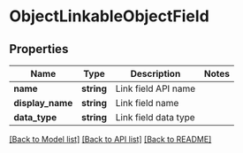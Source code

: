 # ObjectLinkableObjectField

## Properties
Name | Type | Description | Notes
------------ | ------------- | ------------- | -------------
**name** | **string** | Link field API name | 
**display_name** | **string** | Link field name | 
**data_type** | **string** | Link field data type | 

[[Back to Model list]](../README.md#documentation-for-models) [[Back to API list]](../README.md#documentation-for-api-endpoints) [[Back to README]](../README.md)



